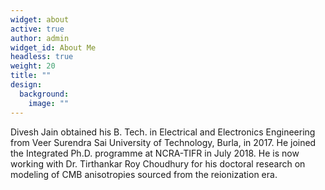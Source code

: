 ```yaml
---
widget: about
active: true
author: admin
widget_id: About Me
headless: true
weight: 20
title: ""
design:
  background:
    image: ""
---
```

Divesh Jain obtained his B. Tech. in Electrical and Electronics Engineering from Veer Surendra Sai University of Technology, Burla, in 2017. He joined the Integrated Ph.D. programme at NCRA-TIFR in July 2018. He is now working with Dr. Tirthankar Roy Choudhury for his doctoral research on modeling of CMB anisotropies sourced from the reionization era.